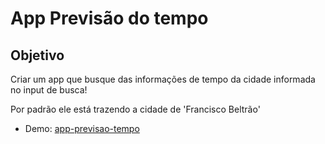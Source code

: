 # App Previsão do tempo

## **Objetivo**

Criar um app que busque das informações de tempo da cidade  informada no input de busca!

Por padrão ele está trazendo a cidade de 'Francisco Beltrão'

- Demo: [app-previsao-tempo](https://eduferrari.github.io/app-previsao-tempo/)
